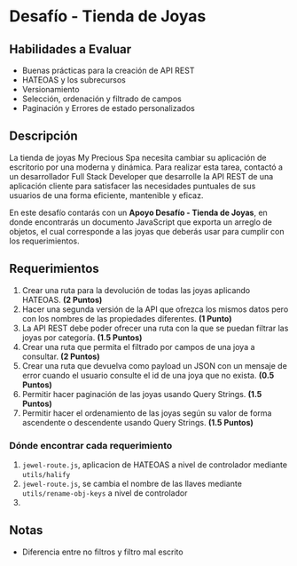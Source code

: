 # Desafío - Tienda de Joyas

## Habilidades a Evaluar

-  Buenas prácticas para la creación de API REST
-  HATEOAS y los subrecursos
-  Versionamiento
-  Selección, ordenación y filtrado de campos
-  Paginación y Errores de estado personalizados

## Descripción

La tienda de joyas My Precious Spa necesita cambiar su aplicación de escritorio por una moderna y dinámica. Para realizar esta tarea, contactó a un desarrollador Full Stack Developer que desarrolle la API REST de una aplicación cliente para satisfacer las necesidades puntuales de sus usuarios de una forma eficiente, mantenible y eficaz.

En este desafío contarás con un **Apoyo Desafío - Tienda de Joyas**, en donde encontrarás un documento JavaScript que exporta un arreglo de objetos, el cual corresponde a las joyas que deberás usar para cumplir con los requerimientos.

## Requerimientos

1. Crear una ruta para la devolución de todas las joyas aplicando HATEOAS. **(2 Puntos)**
2. Hacer una segunda versión de la API que ofrezca los mismos datos pero con los nombres de las propiedades diferentes. **(1 Punto)**
3. La API REST debe poder ofrecer una ruta con la que se puedan filtrar las joyas por categoría. **(1.5 Puntos)**
4. Crear una ruta que permita el filtrado por campos de una joya a consultar. **(2 Puntos)**
5. Crear una ruta que devuelva como payload un JSON con un mensaje de error cuando el usuario consulte el id de una joya que no exista. **(0.5 Puntos)**
6. Permitir hacer paginación de las joyas usando Query Strings. **(1.5 Puntos)**
7. Permitir hacer el ordenamiento de las joyas según su valor de forma ascendente o descendente usando Query Strings. **(1.5 Puntos)**

### Dónde encontrar cada requerimiento

1. `jewel-route.js`, aplicacion de HATEOAS a nivel de controlador mediante `utils/halify`
2. `jewel-route.js`, se cambia el nombre de las llaves mediante `utils/rename-obj-keys` a nivel de controlador
3.

## Notas

-  Diferencia entre no filtros y filtro mal escrito
